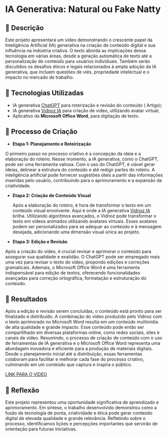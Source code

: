 # IA Generativa: Natural ou Fake Natty
## 📒 Descrição
Este projeto apresentará um vídeo demonstrando o crescente papel da Inteligência Artificial (IA) generativa na criação de conteúdo digital e sua influência na indústria criativa. O texto aborda as implicações dessa tecnologia em várias áreas, desde a geração automática de texto até a personalização de conteúdo para usuários individuais. Também serão discutidos os desafios éticos e legais relacionados à ampla adoção da IA generativa, que incluem questões de viés, propriedade intelectual e o impacto no mercado de trabalho.

## 🤖 Tecnologias Utilizadas
* IA generativa [ChatGPT](https://chat.openai.com/) para roterização e revisão do conteúdo ( Artigo);
* IA generativa [Vidnoz IA](https://aiapp-pt.vidnoz.com/) para criação de video, utilizando avatar virtual;
* Aplicativo da **Microsoft Office Word**, para digitação de texto.
  
## 🧐 Processo de Criação
* **Etapa 1: Planejamento e Roteirização**

O primeiro passo no processo criativo é a concepção da ideia e a elaboração do roteiro. Nesse momento, a IA generativa, como o ChatGPT, pode ser uma ferramenta valiosa. Com o uso do ChatGPT, é viável gerar ideias, delinear a estrutura do conteúdo e até redigir partes do roteiro. A inteligência artificial pode fornecer sugestões úteis a partir das informações inseridas pelo usuário, contribuindo para o aprimoramento e a expansão da criatividade.

* **Etapa 2: Criação de Conteúdo Visual**
  
  Após a elaboração do roteiro, é hora de transformar o texto em um conteúdo visual envolvente. Aqui é onde a IA generativa [Vidnoz IA](https://aiapp-pt.vidnoz.com/) brilha. Utilizando algoritmos avançados, o Vidnoz pode transformar o texto em vídeos animados utilizando avatares virtuais. Esses avatares podem ser personalizados para se adequar ao conteúdo e à mensagem desejada, adicionando uma 
  dimensão visual única ao projeto.



* **Etapa 3: Edição e Revisão**

Após a criação do vídeo, é crucial revisar e aprimorar o conteúdo para assegurar sua qualidade e exatidão. O ChatGPT pode ser empregado mais uma vez para revisar o texto do vídeo, propondo edições e correções gramaticais. Ademais, o Microsoft Office Word é uma ferramenta indispensável para edição de textos, oferecendo funcionalidades avançadas para correção ortográfica, formatação e estruturação do conteúdo.

## 🚀 Resultados
Após a edição e revisão serem concluídas, o conteúdo está pronto para ser finalizado e distribuído. A combinação do vídeo produzido pelo Vidnoz com o texto aprimorado no Microsoft Word resulta em um conteúdo multimídia de alta qualidade e grande impacto. Esse conteúdo pode então ser compartilhado em diversas plataformas online, como redes sociais, sites e canais de vídeo.
Resumindo, o processo de criação de conteúdo com o uso de ferramentas de IA generativa e o Microsoft Office Word representa uma abordagem inovadora e eficiente para a produção de materiais digitais. Desde o planejamento inicial até a distribuição, essas ferramentas colaboram para facilitar e melhorar cada fase do processo criativo, culminando em um conteúdo que captura e inspira o público.

[LINK PARA O VIDEO](https://share.vidnoz.com/aishare-OSs8GMbnzIYhsDGNyPpJxz5E17107679902620513)

## 💭 Reflexão
Este projeto representou uma oportunidade significativa de aprendizado e aprimoramento. Em síntese, o trabalho desenvolvido demonstrou como a fusão de tecnologia de ponta, criatividade e ética pode gerar conteúdo digital de elevada qualidade e grande relevância. Refletindo sobre o processo, identificamos lições e percepções importantes que servirão de orientação para futuras iniciativas.

